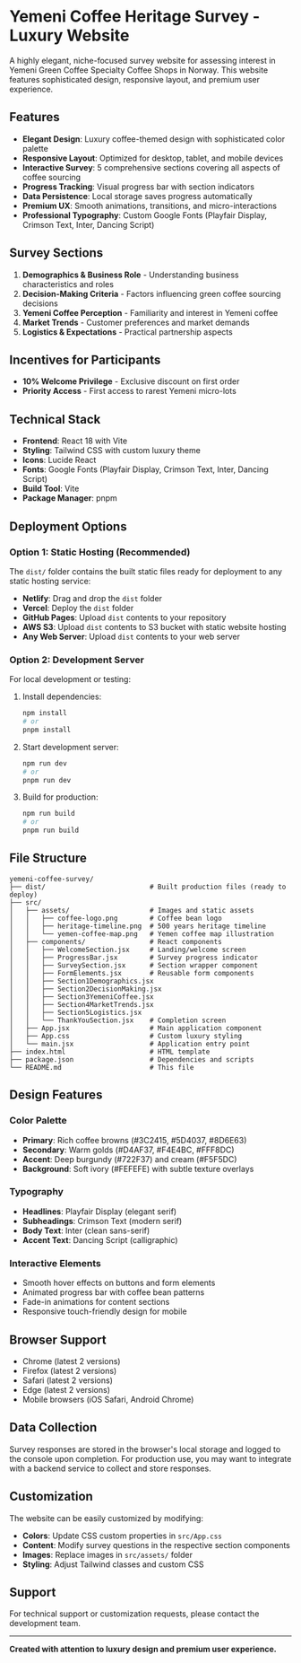 # Yemeni Coffee Heritage Survey - Luxury Website

A highly elegant, niche-focused survey website for assessing interest in Yemeni Green Coffee Specialty Coffee Shops in Norway. This website features sophisticated design, responsive layout, and premium user experience.

## Features

- **Elegant Design**: Luxury coffee-themed design with sophisticated color palette
- **Responsive Layout**: Optimized for desktop, tablet, and mobile devices
- **Interactive Survey**: 5 comprehensive sections covering all aspects of coffee sourcing
- **Progress Tracking**: Visual progress bar with section indicators
- **Data Persistence**: Local storage saves progress automatically
- **Premium UX**: Smooth animations, transitions, and micro-interactions
- **Professional Typography**: Custom Google Fonts (Playfair Display, Crimson Text, Inter, Dancing Script)

## Survey Sections

1. **Demographics & Business Role** - Understanding business characteristics and roles
2. **Decision-Making Criteria** - Factors influencing green coffee sourcing decisions
3. **Yemeni Coffee Perception** - Familiarity and interest in Yemeni coffee
4. **Market Trends** - Customer preferences and market demands
5. **Logistics & Expectations** - Practical partnership aspects

## Incentives for Participants

- **10% Welcome Privilege** - Exclusive discount on first order
- **Priority Access** - First access to rarest Yemeni micro-lots

## Technical Stack

- **Frontend**: React 18 with Vite
- **Styling**: Tailwind CSS with custom luxury theme
- **Icons**: Lucide React
- **Fonts**: Google Fonts (Playfair Display, Crimson Text, Inter, Dancing Script)
- **Build Tool**: Vite
- **Package Manager**: pnpm

## Deployment Options

### Option 1: Static Hosting (Recommended)
The `dist/` folder contains the built static files ready for deployment to any static hosting service:

- **Netlify**: Drag and drop the `dist` folder
- **Vercel**: Deploy the `dist` folder
- **GitHub Pages**: Upload `dist` contents to your repository
- **AWS S3**: Upload `dist` contents to S3 bucket with static website hosting
- **Any Web Server**: Upload `dist` contents to your web server

### Option 2: Development Server
For local development or testing:

1. Install dependencies:
   ```bash
   npm install
   # or
   pnpm install
   ```

2. Start development server:
   ```bash
   npm run dev
   # or
   pnpm run dev
   ```

3. Build for production:
   ```bash
   npm run build
   # or
   pnpm run build
   ```

## File Structure

```
yemeni-coffee-survey/
├── dist/                          # Built production files (ready to deploy)
├── src/
│   ├── assets/                    # Images and static assets
│   │   ├── coffee-logo.png        # Coffee bean logo
│   │   ├── heritage-timeline.png  # 500 years heritage timeline
│   │   └── yemen-coffee-map.png   # Yemen coffee map illustration
│   ├── components/                # React components
│   │   ├── WelcomeSection.jsx     # Landing/welcome screen
│   │   ├── ProgressBar.jsx        # Survey progress indicator
│   │   ├── SurveySection.jsx      # Section wrapper component
│   │   ├── FormElements.jsx       # Reusable form components
│   │   ├── Section1Demographics.jsx
│   │   ├── Section2DecisionMaking.jsx
│   │   ├── Section3YemeniCoffee.jsx
│   │   ├── Section4MarketTrends.jsx
│   │   ├── Section5Logistics.jsx
│   │   └── ThankYouSection.jsx    # Completion screen
│   ├── App.jsx                    # Main application component
│   ├── App.css                    # Custom luxury styling
│   └── main.jsx                   # Application entry point
├── index.html                     # HTML template
├── package.json                   # Dependencies and scripts
└── README.md                      # This file
```

## Design Features

### Color Palette
- **Primary**: Rich coffee browns (#3C2415, #5D4037, #8D6E63)
- **Secondary**: Warm golds (#D4AF37, #F4E4BC, #FFF8DC)
- **Accent**: Deep burgundy (#722F37) and cream (#F5F5DC)
- **Background**: Soft ivory (#FEFEFE) with subtle texture overlays

### Typography
- **Headlines**: Playfair Display (elegant serif)
- **Subheadings**: Crimson Text (modern serif)
- **Body Text**: Inter (clean sans-serif)
- **Accent Text**: Dancing Script (calligraphic)

### Interactive Elements
- Smooth hover effects on buttons and form elements
- Animated progress bar with coffee bean patterns
- Fade-in animations for content sections
- Responsive touch-friendly design for mobile

## Browser Support

- Chrome (latest 2 versions)
- Firefox (latest 2 versions)
- Safari (latest 2 versions)
- Edge (latest 2 versions)
- Mobile browsers (iOS Safari, Android Chrome)

## Data Collection

Survey responses are stored in the browser's local storage and logged to the console upon completion. For production use, you may want to integrate with a backend service to collect and store responses.

## Customization

The website can be easily customized by modifying:

- **Colors**: Update CSS custom properties in `src/App.css`
- **Content**: Modify survey questions in the respective section components
- **Images**: Replace images in `src/assets/` folder
- **Styling**: Adjust Tailwind classes and custom CSS

## Support

For technical support or customization requests, please contact the development team.

---

**Created with attention to luxury design and premium user experience.**

